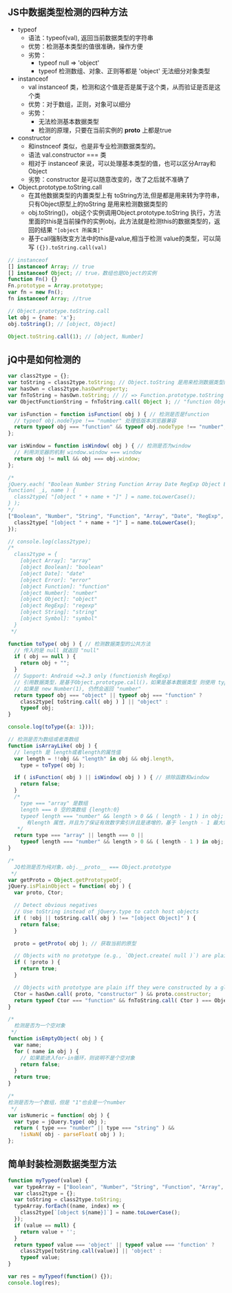 ## JS中数据类型检测的四种方法

- typeof
  - 语法：typeof(val), 返回当前数据类型的字符串
  - 优势：检测基本类型的值很准确，操作方便
  - 劣势：
    - typeof null => 'object'
    - typeof 检测数组、对象、正则等都是 'object' 无法细分对象类型
- instanceof
  - val instanceof 类，检测和这个值是否是属于这个类，从而验证是否是这个类
  - 优势：对于数组，正则，对象可以细分
  - 劣势：
    - 无法检测基本数据类型
    - 检测的原理，只要在当前实例的 __proto__ 上都是true
- constructor
  - 和instnceof 类似，也是非专业检测数据类型的。
  - 语法 val.constructor === 类
  - 相对于 instanceof 来说，可以处理基本类型的值，也可以区分Array和Object
  - 劣势：constructor 是可以随意改变的，改了之后就不准确了
- Object.prototype.toString.call
  - 在其他数据类型的内置类型上有 toString方法,但是都是用来转为字符串，只有Object原型上的toString 是用来检测数据类型的
  - obj.toString()，obj这个实例调用Object.prototype.toString 执行，方法里面的this是当前操作的实例obj，此方法就是检测this的数据类型的，返回的结果 `"[object 所属类]"`
  - 基于call强制改变方法中的this是value,相当于检测 value的类型，可以简写 `({}).toString.call(val)`

```js
// instanceof
[] instanceof Array; // true
[] instanceof Object; // true，数组也是Object的实例
function Fn() {}
Fn.prototype = Array.prototype;
var fn = new Fn();
fn instanceof Array; //true

// Object.prototype.toString.call
let obj = {name: 'x'};
obj.toString(); // [object, Object]

Object.toString.call(1); // [object, Number]
```

## jQ中是如何检测的

```js
var class2type = {};
var toString = class2type.toString; // Object.toString 是用来检测数据类型的
var hasOwn = class2type.hasOwnProperty;
var fnToString = hasOwn.toString; // // => Function.prototype.toString
var ObjectFunctionString = fnToString.call( Object ); // "function Object() { [native code] }"

var isFunction = function isFunction( obj ) { // 检测是否是function
  // typeof obj.nodeType !== "number" 处理低版本浏览器兼容
  return typeof obj === "function" && typeof obj.nodeType !== "number";
};

var isWindow = function isWindow( obj ) { // 检测是否为window
  // 利用浏览器的机制 window.window === window
  return obj != null && obj === obj.window;
};

/*
jQuery.each( "Boolean Number String Function Array Date RegExp Object Error Symbol".split( " " ),
function( _i, name ) {
  class2type[ "[object " + name + "]" ] = name.toLowerCase();
} );
*/
["Boolean", "Number", "String", "Function", "Array", "Date", "RegExp", "Object", "Error", "Symbol"].forEach(function(name, _i) {
  class2type[ "[object " + name + "]" ] = name.toLowerCase();
});

// console.log(class2type);
/* 
  class2type = {
    [object Array]: "array"
    [object Boolean]: "boolean"
    [object Date]: "date"
    [object Error]: "error"
    [object Function]: "function"
    [object Number]: "number"
    [object Object]: "object"
    [object RegExp]: "regexp"
    [object String]: "string"
    [object Symbol]: "symbol"
  }
 */

function toType( obj ) { // 检测数据类型的公共方法
  // 传入的是 null 就返回 "null"
  if ( obj == null ) {
    return obj + "";
  }
  // Support: Android <=2.3 only (functionish RegExp)
  // 引用数据类型，是基于Object.prototype.call()，如果是基本数据类型 则使用 typeof
  // 如果是 new Number(1), 仍然会返回 "number"
  return typeof obj === "object" || typeof obj === "function" ?
    class2type[ toString.call( obj ) ] || "object" :
    typeof obj;
}

console.log(toType({a: 1}));

// 检测是否为数组或者类数组
function isArrayLike( obj ) {
  // length 是 length或者length的属性值
  var length = !!obj && "length" in obj && obj.length,
    type = toType( obj );

  if ( isFunction( obj ) || isWindow( obj ) ) { // 排除函数和window
    return false;
  }
  /* 
    type === "array" 是数组
    length === 0 空的类数组 {length:0}
    typeof length === "number" && length > 0 && ( length - 1 ) in obj;
      有length 属性，并且为了保证有效数字索引并且是递增的，基于 length - 1 最大索引是都在obj中来检测 =》 类数组
   */
  return type === "array" || length === 0 ||
    typeof length === "number" && length > 0 && ( length - 1 ) in obj;
}

/* 
  JQ检测是否为纯对象，obj.__proto__ === Object.prototype
 */
var getProto = Object.getPrototypeOf;
jQuery.isPlainObject = function( obj ) {
  var proto, Ctor;

  // Detect obvious negatives
  // Use toString instead of jQuery.type to catch host objects
  if ( !obj || toString.call( obj ) !== "[object Object]" ) {
    return false;
  }

  proto = getProto( obj ); // 获取当前的原型

  // Objects with no prototype (e.g., `Object.create( null )`) are plain
  if ( !proto ) {
    return true;
  }

  // Objects with prototype are plain iff they were constructed by a global Object function
  Ctor = hasOwn.call( proto, "constructor" ) && proto.constructor;
  return typeof Ctor === "function" && fnToString.call( Ctor ) === ObjectFunctionString;
}

/* 
  检测是否为一个空对象
 */
function isEmptyObject( obj ) {
  var name;
  for ( name in obj ) {
    // 如果能进入for-in循环，则说明不是个空对象
    return false;
  }
  return true;
}

/* 
检测是否为一个数组，但是 "1"也会是一个number
 */
var isNumeric = function( obj ) {
  var type = jQuery.type( obj );
  return ( type === "number" || type === "string" ) &&
    !isNaN( obj - parseFloat( obj ) );
};
```

## 简单封装检测数据类型方法

```js
function myTypeof(value) {
  var typeArray = ["Boolean", "Number", "String", "Function", "Array", "Date", "RegExp", "Object", "Error", "Symbol", "BigInt"];
  var class2type = {};
  var toString = class2type.toString;
  typeArray.forEach((name, index) => {
    class2type[`[object ${name}]`] = name.toLowerCase();
  });
  if (value == null) {
    return value + '';
  }
  return typeof value === 'object' || typeof value === 'function' ?
    class2type[toString.call(value)] || 'object' :
    typeof value;
}

var res = myTypeof(function() {});
console.log(res);
```

